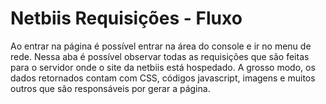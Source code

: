# Netbiis Requisições - Fluxo

Ao entrar na página é possível entrar na área do console e ir no menu de rede. Nessa aba é possível observar todas as requisições que são feitas para o servidor onde o site da netbiis está hospedado. A grosso modo,
os dados retornados contam com CSS, códigos javascript, imagens e muitos outros que são responsáveis por gerar a página.